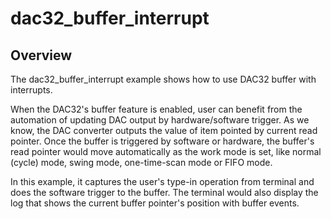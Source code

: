 # dac32_buffer_interrupt

## Overview

The dac32_buffer_interrupt example shows how to use DAC32 buffer with interrupts.

When the DAC32's buffer feature is enabled, user can benefit from the automation of updating DAC output by hardware/software trigger.
As we know, the DAC converter outputs the value of item pointed by current read pointer. Once the buffer is triggered by software
or hardware, the buffer's read pointer would move automatically as the work mode is set, like normal (cycle) mode, swing mode,
one-time-scan mode or FIFO mode.

In this example, it captures the user's type-in operation from terminal and does the software trigger to the buffer.
The terminal would also display the log that shows the current buffer pointer's position with buffer events.
